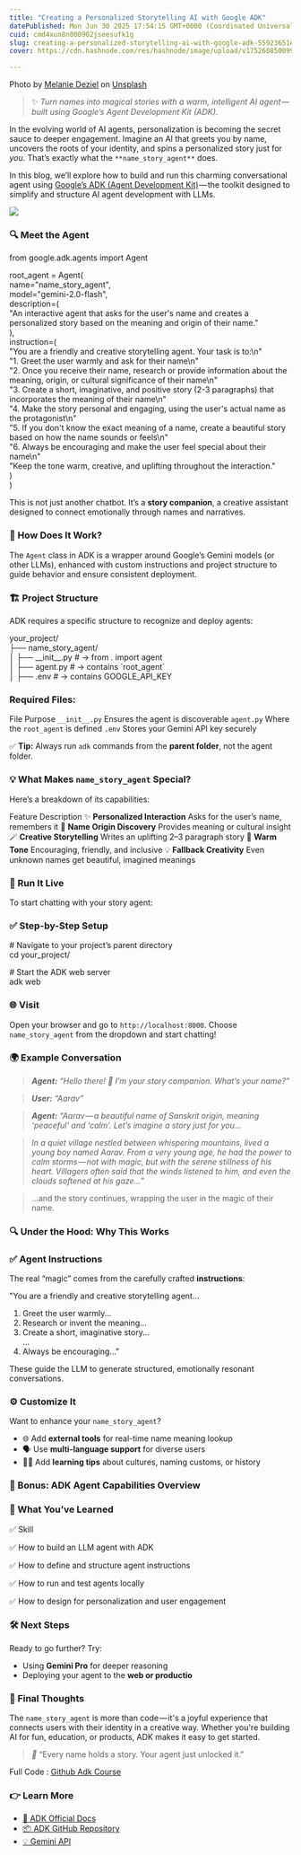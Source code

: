 ```yaml
---
title: "Creating a Personalized Storytelling AI with Google ADK"
datePublished: Mon Jun 30 2025 17:54:15 GMT+0000 (Coordinated Universal Time)
cuid: cmd4xun8n000902jseesufk1g
slug: creating-a-personalized-storytelling-ai-with-google-adk-55923651e8f0
cover: https://cdn.hashnode.com/res/hashnode/image/upload/v1752608500992/a45f8168-8177-4974-b533-37587d634863.jpeg

---
```


Photo by [Melanie Deziel](https://unsplash.com/@storyfuel?utm_source=medium&utm_medium=referral) on [Unsplash](https://unsplash.com?utm_source=medium&utm_medium=referral)

> ✨ *Turn names into magical stories with a warm, intelligent AI agent — built using Google’s Agent Development Kit (ADK).*

In the evolving world of AI agents, personalization is becoming the secret sauce to deeper engagement. Imagine an AI that greets you by name, uncovers the roots of your identity, and spins a personalized story just for *you*. That’s exactly what the `**name_story_agent**` does.

In this blog, we’ll explore how to build and run this charming conversational agent using [Google’s ADK (Agent Development Kit)](https://google.github.io/adk-docs/) — the toolkit designed to simplify and structure AI agent development with LLMs.

![](https://cdn.hashnode.com/res/hashnode/image/upload/v1752608499375/d06a1c03-0536-4ed5-8338-9063e0876ff8.png)

### 🔍 Meet the Agent

from google.adk.agents import Agent

root\_agent = Agent(  
    name="name\_story\_agent",  
    model="gemini-2.0-flash",  
    description=(  
        "An interactive agent that asks for the user's name and creates a personalized story based on the meaning and origin of their name."  
    ),  
    instruction=(  
        "You are a friendly and creative storytelling agent. Your task is to:\\n"  
        "1. Greet the user warmly and ask for their name\\n"  
        "2. Once you receive their name, research or provide information about the meaning, origin, or cultural significance of their name\\n"  
        "3. Create a short, imaginative, and positive story (2-3 paragraphs) that incorporates the meaning of their name\\n"  
        "4. Make the story personal and engaging, using the user's actual name as the protagonist\\n"  
        "5. If you don't know the exact meaning of a name, create a beautiful story based on how the name sounds or feels\\n"  
        "6. Always be encouraging and make the user feel special about their name\\n"  
        "Keep the tone warm, creative, and uplifting throughout the interaction."  
    )  
)

This is not just another chatbot. It’s a **story companion**, a creative assistant designed to connect emotionally through names and narratives.

### 🧠 How Does It Work?

The `Agent` class in ADK is a wrapper around Google’s Gemini models (or other LLMs), enhanced with custom instructions and project structure to guide behavior and ensure consistent deployment.

### 🏗️ Project Structure

ADK requires a specific structure to recognize and deploy agents:

your\_project/  
├── name\_story\_agent/  
│   ├── \_\_init\_\_.py       \# -> from . import agent  
│   ├── agent.py          \# -> contains \`root\_agent\`  
│   ├── .env              \# -> contains GOOGLE\_API\_KEY

### Required Files:

File Purpose `__init__.py` Ensures the agent is discoverable `agent.py` Where the `root_agent` is defined `.env` Stores your Gemini API key securely

✅ **Tip:** Always run `adk` commands from the **parent folder**, not the agent folder.

### 💡 What Makes `name_story_agent` Special?

Here’s a breakdown of its capabilities:

Feature Description ✨ **Personalized Interaction** Asks for the user’s name, remembers it 📜 **Name Origin Discovery** Provides meaning or cultural insight 🪄 **Creative Storytelling** Writes an uplifting 2–3 paragraph story 💬 **Warm Tone** Encouraging, friendly, and inclusive 💡 **Fallback Creativity** Even unknown names get beautiful, imagined meanings

### 🧪 Run It Live

To start chatting with your story agent:

### ✅ Step-by-Step Setup

\# Navigate to your project’s parent directory  
cd your\_project/

\# Start the ADK web server  
adk web

### 🌐 Visit

Open your browser and go to `http://localhost:8000`. Choose `name_story_agent` from the dropdown and start chatting!

### 🌍 Example Conversation

> ***Agent:*** *“Hello there! 🌟 I’m your story companion. What’s your name?”*

> ***User:*** *“Aarav”*

> ***Agent:*** *“Aarav — a beautiful name of Sanskrit origin, meaning ‘peaceful’ and ‘calm’. Let’s imagine a story just for you…*

> *In a quiet village nestled between whispering mountains, lived a young boy named Aarav. From a very young age, he had the power to calm storms — not with magic, but with the serene stillness of his heart. Villagers often said that the winds listened to him, and even the clouds softened at his gaze…”*

> …and the story continues, wrapping the user in the magic of their name.

### 🔍 Under the Hood: Why This Works

### ✅ Agent Instructions

The real “magic” comes from the carefully crafted **instructions**:

"You are a friendly and creative storytelling agent...  
1. Greet the user warmly...  
2. Research or invent the meaning...  
3. Create a short, imaginative story...  
...  
6. Always be encouraging..."

These guide the LLM to generate structured, emotionally resonant conversations.

### ⚙️ Customize It

Want to enhance your `name_story_agent`?

*   🌐 Add **external tools** for real-time name meaning lookup
*   🗣️ Use **multi-language support** for diverse users
*   🧑‍🎓 Add **learning tips** about cultures, naming customs, or history

### 🧠 Bonus: ADK Agent Capabilities Overview

### 🚀 What You’ve Learned

✅ Skill

✅ How to build an LLM agent with ADK

✅ How to define and structure agent instructions

✅ How to run and test agents locally

✅ How to design for personalization and user engagement

### 🛠️ Next Steps

Ready to go further? Try:

*   Using **Gemini Pro** for deeper reasoning
*   Deploying your agent to the **web or productio**

### 🙌 Final Thoughts

The `name_story_agent` is more than code — it's a joyful experience that connects users with their identity in a creative way. Whether you're building AI for fun, education, or products, ADK makes it easy to get started.

> *💬* “Every name holds a story. Your agent just unlocked it.”

Full Code : [Github Adk Course](https://github.com/Yash-Kavaiya/adk-course/blob/main/01_first_agent/README.md)

### 👉 Learn More

*   [📘 ADK Official Docs](https://google.github.io/adk-docs/)
*   [📦 ADK GitHub Repository](https://github.com/google/adk)
*   [💡 Gemini API](https://ai.google.dev/)